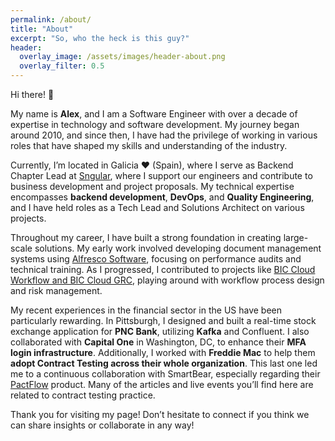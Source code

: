 ```yaml
---
permalink: /about/
title: "About"
excerpt: "So, who the heck is this guy?"
header:
  overlay_image: /assets/images/header-about.png
  overlay_filter: 0.5
---
```

Hi there! 👋

My name is **Alex**, and I am a Software Engineer with over a decade of expertise in technology and software development. My journey began around 2010, and since then, I have had the privilege of working in various roles that have shaped my skills and understanding of the industry.

Currently, I’m located in Galicia ❤️ (Spain), where I serve as Backend Chapter Lead at <a href="https://sngular.com" target="_blank">Sngular</a>, where I support our engineers and contribute to business development and project proposals. My technical expertise encompasses **backend development**, **DevOps**, and **Quality Engineering**, and I have held roles as a Tech Lead and Solutions Architect on various projects.

Throughout my career, I have built a strong foundation in creating large-scale solutions. My early work involved developing document management systems using <a href="https://docs.alfresco.com/">Alfresco Software</a>, focusing on performance audits and technical training. As I progressed, I contributed to projects like <a href="https://www.gbtec.com/software/">BIC Cloud Workflow and BIC Cloud GRC</a>, playing around with workflow process design and risk management.

My recent experiences in the financial sector in the US have been particularly rewarding. In Pittsburgh, I designed and built a real-time stock exchange application for **PNC Bank**, utilizing **Kafka** and Confluent. I also collaborated with **Capital One** in Washington, DC, to enhance their **MFA login infrastructure**. Additionally, I worked with **Freddie Mac** to help them **adopt Contract Testing across their whole organization**. This last one led me to a continuous collaboration with SmartBear, especially regarding their <a href="https://pactflow.io/">PactFlow</a> product. Many of the articles and live events you’ll find here are related to contract testing practice.

Thank you for visiting my page! Don’t hesitate to connect if you think we can share insights or collaborate in any way!